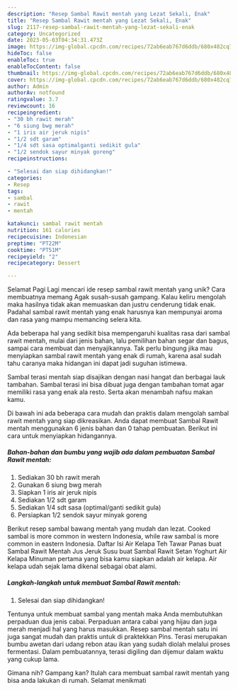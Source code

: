 ```yaml
---
description: "Resep Sambal Rawit mentah yang Lezat Sekali, Enak"
title: "Resep Sambal Rawit mentah yang Lezat Sekali, Enak"
slug: 2117-resep-sambal-rawit-mentah-yang-lezat-sekali-enak
category: Uncategorized
date: 2023-05-03T04:34:31.473Z
image: https://img-global.cpcdn.com/recipes/72ab6eab767d6ddb/680x482cq70/sambal-rawit-mentah-foto-resep-utama.jpg
hideToc: false
enableToc: true
enableTocContent: false
thumbnail: https://img-global.cpcdn.com/recipes/72ab6eab767d6ddb/680x482cq70/sambal-rawit-mentah-foto-resep-utama.jpg
cover: https://img-global.cpcdn.com/recipes/72ab6eab767d6ddb/680x482cq70/sambal-rawit-mentah-foto-resep-utama.jpg
author: Admin
authorAv: notfound
ratingvalue: 3.7
reviewcount: 16
recipeingredient:
- "30 bh rawit merah"
- "6 siung bwg merah"
- "1 iris air jeruk nipis"
- "1/2 sdt garam"
- "1/4 sdt sasa optimalganti sedikit gula"
- "1/2 sendok sayur minyak goreng"
recipeinstructions:

- "Selesai dan siap dihidangkan!"
categories:
- Resep
tags:
- sambal
- rawit
- mentah

katakunci: sambal rawit mentah 
nutrition: 161 calories
recipecuisine: Indonesian
preptime: "PT22M"
cooktime: "PT51M"
recipeyield: "2"
recipecategory: Dessert

---
```



Selamat Pagi Lagi mencari ide resep sambal rawit mentah yang unik? Cara membuatnya memang Agak susah-susah gampang. Kalau keliru mengolah maka hasilnya tidak akan memuaskan dan justru cenderung tidak enak. Padahal sambal rawit mentah yang enak harusnya kan mempunyai aroma dan rasa yang mampu memancing selera kita.


Ada beberapa hal yang sedikit bisa mempengaruhi kualitas rasa dari sambal rawit mentah, mulai dari jenis bahan, lalu pemilihan bahan segar dan bagus, sampai cara membuat dan menyajikannya. Tak perlu bingung jika mau menyiapkan sambal rawit mentah yang enak di rumah, karena asal sudah tahu caranya maka hidangan ini dapat jadi suguhan istimewa.

Sambal terasi mentah siap disajikan dengan nasi hangat dan berbagai lauk tambahan. Sambal terasi ini bisa dibuat juga dengan tambahan tomat agar memiliki rasa yang enak ala resto. Serta akan menambah nafsu makan kamu.


Di bawah ini ada beberapa cara mudah dan praktis dalam mengolah sambal rawit mentah yang siap dikreasikan. Anda dapat membuat Sambal Rawit mentah menggunakan 6 jenis bahan dan 0 tahap pembuatan. Berikut ini cara untuk menyiapkan hidangannya.

<!--inarticleads1-->

##### Bahan-bahan dan bumbu yang wajib ada dalam pembuatan Sambal Rawit mentah:

1. Sediakan 30 bh rawit merah
1. Gunakan 6 siung bwg merah
1. Siapkan 1 iris air jeruk nipis
1. Sediakan 1/2 sdt garam
1. Sediakan 1/4 sdt sasa (optimal/ganti sedikit gula)
1. Persiapkan 1/2 sendok sayur minyak goreng


Berikut resep sambal bawang mentah yang mudah dan lezat. Cooked sambal is more common in western Indonesia, while raw sambal is more common in eastern Indonesia. Daftar Isi Air Kelapa Teh Tawar Panas buat Sambal Rawit Mentah Jus Jeruk Susu buat Sambal Rawit Setan Yoghurt Air Kelapa Minuman pertama yang bisa kamu siapkan adalah air kelapa. Air kelapa udah sejak lama dikenal sebagai obat alami. 

<!--inarticleads2-->

##### Langkah-langkah untuk membuat Sambal Rawit mentah:


1. Selesai dan siap dihidangkan!

Tentunya untuk membuat sambal yang mentah maka Anda membutuhkan perpaduan dua jenis cabai. Perpaduan antara cabai yang hijau dan juga merah menjadi hal yang harus masukkan. Resep sambal mentah satu ini juga sangat mudah dan praktis untuk di praktekkan Pins. Terasi merupakan bumbu awetan dari udang rebon atau ikan yang sudah diolah melalui proses fermentasi. Dalam pembuatannya, terasi digiling dan dijemur dalam waktu yang cukup lama. 

Gimana nih? Gampang kan? Itulah cara membuat sambal rawit mentah yang bisa anda lakukan di rumah. Selamat menikmati
